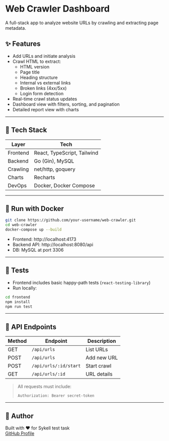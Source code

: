# Web Crawler Dashboard

A full-stack app to analyze website URLs by crawling and extracting page metadata.

## ✨ Features

- Add URLs and initiate analysis
- Crawl HTML to extract:
  - HTML version
  - Page title
  - Heading structure
  - Internal vs external links
  - Broken links (4xx/5xx)
  - Login form detection
- Real-time crawl status updates
- Dashboard view with filters, sorting, and pagination
- Detailed report view with charts

---

## 🧱 Tech Stack

| Layer      | Tech                          |
|------------|-------------------------------|
| Frontend   | React, TypeScript, Tailwind   |
| Backend    | Go (Gin), MySQL               |
| Crawling   | net/http, goquery             |
| Charts     | Recharts                      |
| DevOps     | Docker, Docker Compose        |

---

## 🚀 Run with Docker

```bash
git clone https://github.com/your-username/web-crawler.git
cd web-crawler
docker-compose up --build
```

- Frontend: http://localhost:4173
- Backend API: http://localhost:8080/api
- DB: MySQL at port 3306

---

## 🧪 Tests

- Frontend includes basic happy-path tests (`react-testing-library`)
- Run locally:

```bash
cd frontend
npm install
npm run test
```

---

## 🧩 API Endpoints

| Method | Endpoint            | Description         |
|--------|---------------------|---------------------|
| GET    | `/api/urls`         | List URLs           |
| POST   | `/api/urls`         | Add new URL         |
| POST   | `/api/urls/:id/start` | Start crawl        |
| GET    | `/api/urls/:id`     | URL details         |

> All requests must include:
>
> `Authorization: Bearer secret-token`

---

## 🧠 Author

Built with ❤️ for Sykell test task  
[GitHub Profile](https://github.com/samratuk370)
